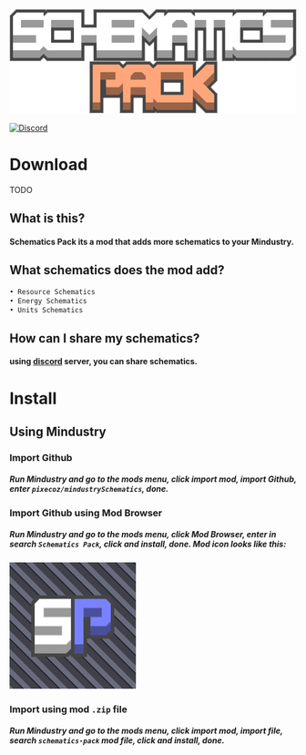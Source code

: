 ![logo](sprites/schematics-pack.png)

[![Discord](https://img.shields.io/discord/861700215227678730.svg?logo=discord&logoColor=white&logoWidth=20&labelColor=7289DA&label=Discord&color=17cf48)](https://discord.gg/P8zbP8xN8D)
# Download
TODO
## What is this?
#### **Schematics Pack** its a mod that adds more schematics to your Mindustry.
## What schematics does the mod add?
```
• Resource Schematics
• Energy Schematics
• Units Schematics
```
## How can I share my schematics?
#### using [discord](https://discord.gg/P8zbP8xN8D) server, you can share schematics.
# Install
## Using Mindustry
### Import Github
##### Run Mindustry and go to the mods menu, click import mod, import Github, enter `pixecoz/mindustrySchematics`, done.
### Import Github using Mod Browser
##### Run Mindustry and go to the mods menu, click Mod Browser, enter in search `Schematics Pack`, click and install, done. Mod icon looks like this:
![icon](icon.png)
### Import using mod `.zip` file
##### Run Mindustry and go to the mods menu, click import mod, import file, search `schematics-pack` mod file, click and install, done.
